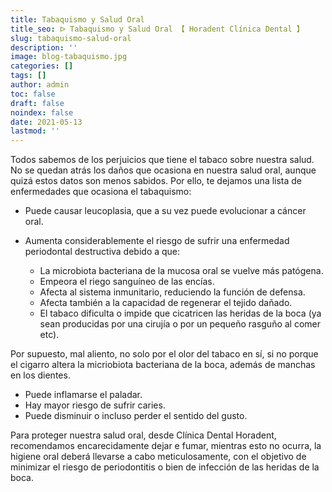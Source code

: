 ```yaml
---
title: Tabaquismo y Salud Oral
title_seo: ᐅ Tabaquismo y Salud Oral 【 Horadent Clínica Dental 】
slug: tabaquismo-salud-oral
description: ''
image: blog-tabaquismo.jpg
categories: []
tags: []
author: admin
toc: false
draft: false
noindex: false
date: 2021-05-13
lastmod: ''
---
```

Todos sabemos de los perjuicios que tiene el tabaco sobre nuestra salud. No
se quedan atrás los daños que ocasiona en nuestra salud oral, aunque quizá
estos datos son menos sabidos. Por ello, te dejamos una lista de
enfermedades que ocasiona el tabaquismo:

- Puede causar leucoplasia, que a su vez puede evolucionar a cáncer oral.

- Aumenta considerablemente el riesgo de sufrir una enfermedad periodontal
destructiva debido a que:
  - La microbiota bacteriana de la mucosa oral se vuelve más patógena.
  - Empeora el riego sanguíneo de las encías.
  - Afecta al sistema inmunitario, reduciendo la función de defensa.
  - Afecta también a la capacidad de regenerar el tejido dañado.
  - El tabaco dificulta o impide que cicatricen las heridas de la boca (ya sean producidas por una cirujía o por un pequeño rasguño al comer etc).

Por supuesto, mal aliento, no solo por el olor del tabaco en sí, si no
porque el cigarro altera la micriobiota bacteriana de la boca, además de
manchas en los dientes.

- Puede inflamarse el paladar.
- Hay mayor riesgo de sufrir caries.
- Puede disminuir o incluso perder el sentido del gusto.

Para proteger nuestra salud oral, desde Clínica Dental Horadent,
recomendamos encarecidamente dejar e fumar, mientras esto no ocurra, la
higiene oral deberá llevarse a cabo meticulosamente, con el objetivo de
minimizar el riesgo de periodontitis o bien de infección de las heridas de
la boca.
